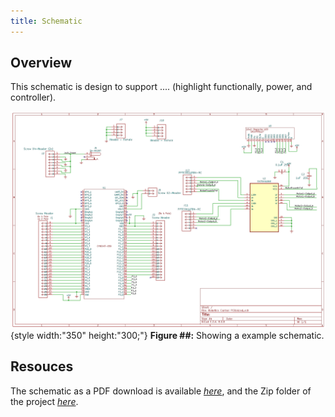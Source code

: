 ```yaml
---
title: Schematic
---
```


## Overview

This schematic is design to support .... (highlight functionally, power, and controller).


![schematic](scren.png){style width:"350" height:"300;"}
**Figure ##:** Showing a example schematic.


## Resouces

The schematic as a PDF download is available [*here*](Individual-subsystem.pdf), and the Zip folder of the project [*here*](Individual-subsystem.zip).